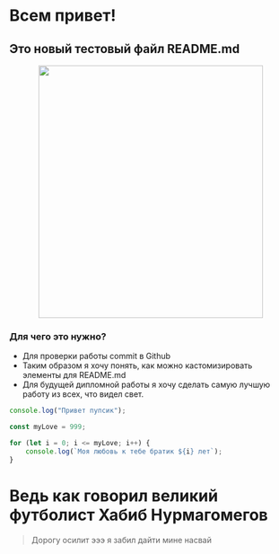 # Всем привет!

## Это новый тестовый файл README.md
<p align="center">
    <img width="400" height="450" src="https://avatars.mds.yandex.net/i?id=8b882d6a844815b756972cf6263f3a25_l-12764650-images-thumbs&n=13">
</p>

### Для чего это нужно?

* Для проверки работы commit в Github
* Таким образом я хочу понять, как можно кастомизировать элементы для README.md
* Для будущей дипломной работы я хочу сделать самую лучшую работу из всех, что видел свет.


```javascript
console.log("Привет пупсик");

const myLove = 999;

for (let i = 0; i <= myLove; i++) {
    console.log(`Моя любовь к тебе братик ${i} лет`);
}
```
# Ведь как говорил великий футболист Хабиб Нурмагомегов
> Дорогу осилит эээ я забил дайти мине насвай
